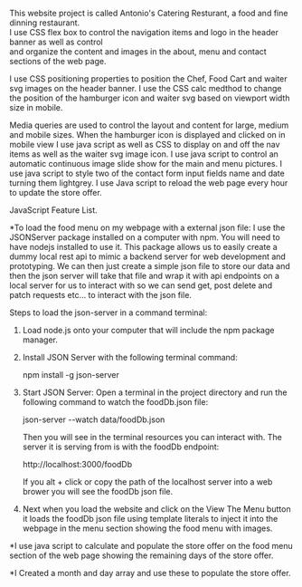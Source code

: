 This website project is called Antonio's Catering Resturant, a food and fine dinning restaurant.  
 I use CSS flex box to control the navigation items and logo in the header banner as well as control  
 and organize the content and images in the about, menu and contact sections of the web page.

I use CSS positioning properties to position the Chef, Food Cart and waiter svg images on the header banner.
I use the CSS calc medthod to change the position of the hamburger icon and waiter svg based on viewport width size in mobile.

Media queries are used to control the layout and content for large, medium and mobile sizes.
When the hamburger icon is displayed and clicked on in mobile view I use java script as well as CSS to display on and off the nav items as well as the waiter svg image icon.
I use java script to control an automatic continuous image slide show for the main and menu pictures.
I use java script to style two of the contact form input fields name and date turning them lightgrey.
I use Java script to reload the web page every hour to update the store offer.

JavaScript Feature List.

*To load the food menu on my webpage with a external json file: 
 I use the JSONServer package installed on a computer with npm.  You will need to have nodejs installed to use it. This package allows us to easily create a dummy local rest api to mimic a backend server for web development and prototyping. We can then just create a simple json file to store our data and then the json server will take that file and wrap it with api endpoints on a local server for us to interact with so we can send get, post delete and patch requests etc... to interact with the json file.

Steps to load the json-server in a command terminal:
1. Load node.js onto your computer that will include the npm package     
   manager.
2. Install JSON Server with the following terminal command:

   npm install -g json-server 

3. Start JSON Server:
   Open a terminal in the project directory and run the following command to watch the foodDb.json file:

   json-server --watch data/foodDb.json

   Then you will see in the terminal resources you can interact with. The server it is serving from is with the foodDb endpoint:

   http://localhost:3000/foodDb

   If you alt + click or copy the  path of the localhost server into a web brower you will see the foodDb json file.

4. Next when you load the website and click on the View The Menu button   
   it loads the foodDb json file using template literals to inject it into the webpage in the menu section showing the food menu with images.    



*I use java script to calculate and populate the store offer on the food menu section of the web page showing the remaining days of the store offer.

*I Created a month and day array and use these to populate the store offer.
